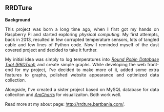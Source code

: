 RRDTure
-------

<p><strong> Background</strong></p>
<p align="justify">This project was born a long time ago, when I first got my hands on Raspberry Pi and started exploring <i>physical computing</i>. My first attempts, back in 2013, resulted in few corrupted temperature sensors, lots of tangled cable and few lines of Python code. Now I reminded myself of the dust covered project and decided to take it further.</p>
<p align="justify">My initial idea was simply to log temperatures into <a href="http://oss.oetiker.ch/rrdtool/doc/rrdtool.en.html" target="_blank"><i>Round Robin Database Tool (RRDTool)</i></a> and create simple graphs. While developing the web front-end for my project, I've decided to make more of it, added some extra features to graphs, polished website appearance and optimized data collection.</p>
<p align="justify">Alongside, I've created a sister project based on MySQL database for data colleciton and <a href="http://www.amcharts.com/" target="_blank"><i>AmCharts</i></a> for visualizaiton. Both work well.</p>

<p>Read more at my about page: <a href="http://rrdture.bartbania.com/">http://rrdture.bartbania.com/</a>.
